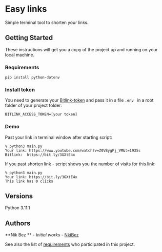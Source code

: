 # Easy links

Simple terminal tool to shorten your links.

## Getting Started

These instructions will get you a copy of the project up and running on your local machine.

### Requirements

````
pip install python-dotenv
````
### Install token
You need to generate your [Bitlink-token](https://app.bitly.com/settings/api/) and pass it in a file `.env ` in a root folder of your project folder:
````
BITLINK_ACCESS_TOKEN=[your token]
````
### Demo

Past your link in terminal window after starting script:
```
% python3 main.py
Your link: https://www.youtube.com/watch?v=Z0VBygPj_VM&t=1935s
Bitlink:  https://bit.ly/3GXtE4x
```
If you past shorten link - script shows you the number of visits for this link:
````
% python3 main.py
Your link: https://bit.ly/3GXtE4x
This link has 0 clicks

````

## Versions
Python 3.11.1

## Authors

**Nik Bez ** - *Initial works* - [NkiBez](https://github.com/NikBez)

See also the list of [requirements](https://github.com/NikBez/easyLinks/blob/main/requirements.txt) who participated in this project.


